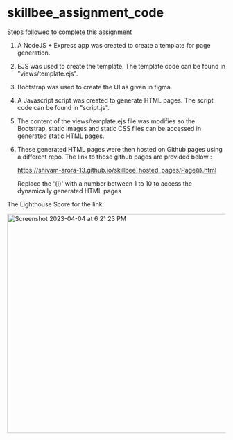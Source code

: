 # skillbee_assignment_code

Steps followed to complete this assignment

1. A NodeJS + Express app was created to create a template for page generation.
2. EJS was used to create the template. The template code can be found in "views/template.ejs".
3. Bootstrap was used to create the UI as given in figma.
4. A Javascript script was created to generate HTML pages. The script code can be found in "script.js".
5. The content of the views/template.ejs file was modifies so the Bootstrap, static images and static CSS files can be accessed in generated static HTML pages.
6. These generated HTML pages were then hosted on Github pages using a different repo. The link to those github pages are provided below :

    https://shivam-arora-13.github.io/skillbee_hosted_pages/Page{i}.html
    
    Replace the '{i}' with a number between 1 to 10 to access the dynamically generated HTML pages
    
   
The Lighthouse Score for the link.
   
<img width="506" alt="Screenshot 2023-04-04 at 6 21 23 PM" src="https://user-images.githubusercontent.com/80348769/229797458-f95b5dfc-f583-42f9-b9af-c76360fe0d30.png">
